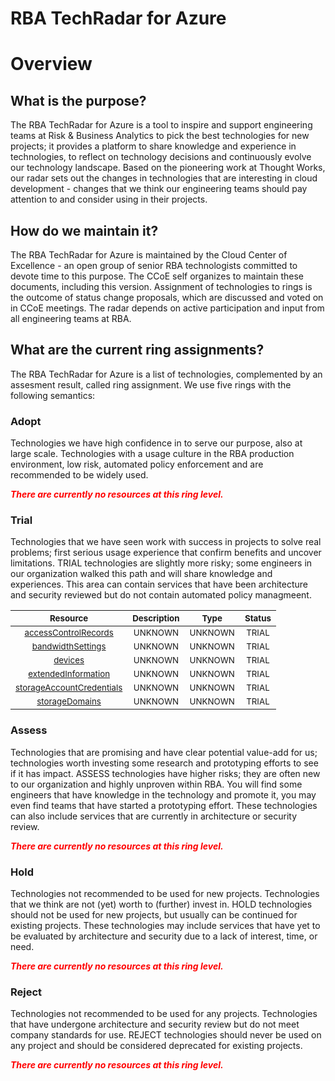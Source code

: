 
RBA TechRadar for Azure
=======================

# Overview

## What is the purpose?


The RBA TechRadar for Azure is a tool to inspire and support engineering teams at Risk & Business Analytics to pick the best technologies for new projects; it provides a platform to share knowledge and experience in technologies, to reflect on technology decisions and continuously evolve our technology landscape.  Based on the pioneering work at Thought Works, our radar sets out the changes in technologies that are interesting in cloud development - changes that we think our engineering teams should pay attention to and consider using in their projects.
## How do we maintain it?


The RBA TechRadar for Azure is maintained by the Cloud Center of Excellence - an open group of senior RBA technologists committed to devote time to this purpose.  The CCoE self organizes to maintain these documents, including this version.  Assignment of technologies to rings is the outcome of status change proposals, which are discussed and voted on in CCoE meetings.  The radar depends on active participation and input from all engineering teams at RBA.
## What are the current ring assignments?


The RBA TechRadar for Azure is a list of technologies, complemented by an assesment result, called ring assignment.  We use five rings with the following semantics:
### Adopt


Technologies we have high confidence in to serve our purpose, also at large scale.  Technologies with a usage culture in the RBA production environment, low risk, automated policy enforcement and are recommended to be widely used.  
  
***<font color="red"> There are currently no resources at this ring level. </font>***
### Trial


Technologies that we have seen work with success in projects to solve real problems;  first serious usage experience that confirm benefits and uncover limitations.  TRIAL technologies are slightly more risky; some engineers in our organization walked this path and will share knowledge and experiences.  This area can contain services that have been architecture and security reviewed but do not contain automated policy managmeent.  

|<sub>Resource</sub>|<sub>Description</sub>|<sub>Type</sub>|<sub>Status</sub>|
| :---: | :---: | :---: | :---: |
|<sub>[accessControlRecords](https://github.com/openrba/python-azure-techradar/tree/master/Microsoft.DBforPostgreSQL/managers/accessControlRecords)</sub>|<sub>UNKNOWN</sub>|<sub>UNKNOWN</sub>|<sub>TRIAL</sub>|
|<sub>[bandwidthSettings](https://github.com/openrba/python-azure-techradar/tree/master/Microsoft.DBforPostgreSQL/managers/bandwidthSettings)</sub>|<sub>UNKNOWN</sub>|<sub>UNKNOWN</sub>|<sub>TRIAL</sub>|
|<sub>[devices](https://github.com/openrba/python-azure-techradar/tree/master/Microsoft.DBforPostgreSQL/managers/devices)</sub>|<sub>UNKNOWN</sub>|<sub>UNKNOWN</sub>|<sub>TRIAL</sub>|
|<sub>[extendedInformation](https://github.com/openrba/python-azure-techradar/tree/master/Microsoft.DBforPostgreSQL/managers/extendedInformation)</sub>|<sub>UNKNOWN</sub>|<sub>UNKNOWN</sub>|<sub>TRIAL</sub>|
|<sub>[storageAccountCredentials](https://github.com/openrba/python-azure-techradar/tree/master/Microsoft.DBforPostgreSQL/managers/storageAccountCredentials)</sub>|<sub>UNKNOWN</sub>|<sub>UNKNOWN</sub>|<sub>TRIAL</sub>|
|<sub>[storageDomains](https://github.com/openrba/python-azure-techradar/tree/master/Microsoft.DBforPostgreSQL/managers/storageDomains)</sub>|<sub>UNKNOWN</sub>|<sub>UNKNOWN</sub>|<sub>TRIAL</sub>|

### Assess


Technologies that are promising and have clear potential value-add for us; technologies worth investing some research and prototyping efforts to see if it has impact.  ASSESS technologies have higher risks;  they are often new to our organization and highly unproven within RBA.  You will find some engineers that have knowledge in the technology and promote it, you may even find teams that have started a prototyping effort.  These technologies can also include services that are currently in architecture or security review.  
  
***<font color="red"> There are currently no resources at this ring level. </font>***
### Hold


Technologies not recommended to be used for new projects. Technologies that we think are not (yet) worth to (further) invest in.  HOLD technologies should not be used for new projects, but usually can be continued for existing projects.  These technologies may include services that have yet to be evaluated by architecture and security due to a lack of interest, time, or need.  
  
***<font color="red"> There are currently no resources at this ring level. </font>***
### Reject


Technologies not recommended to be used for any projects. Technologies that have undergone architecture and security review but do not meet company standards for use.  REJECT technologies should never be used on any project and should be considered deprecated for existing projects.  
  
***<font color="red"> There are currently no resources at this ring level. </font>***